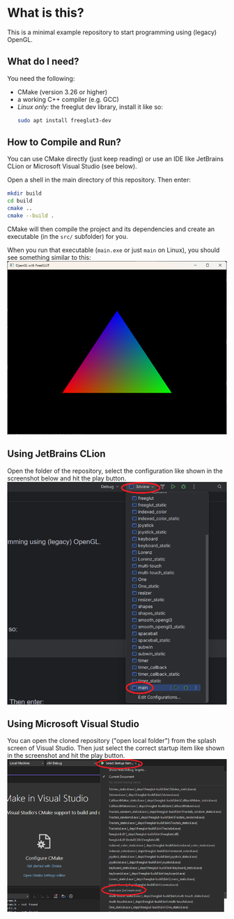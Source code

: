 # What is this?
This is a minimal example repository to start programming using (legacy) OpenGL.

## What do I need?
You need the following:
* CMake (version 3.26 or higher)
* a working C++ compiler (e.g. GCC)
* *Linux only:* the freeglut dev library, install it like so:
    ```bash
    sudo apt install freeglut3-dev
    ```

## How to Compile and Run?

You can use CMake directly (just keep reading) or use an IDE like JetBrains CLion or Microsoft Visual Studio (see below).

Open a shell in the main directory of this repository. Then enter:
```bash
mkdir build
cd build
cmake ..
cmake --build .
```
CMake will then compile the project and its dependencies and create an executable (in the `src/` subfolder) for you.

When you run that executable (`main.exe` or just `main` on Linux), you should see something similar to this:
![screenshot](images/freeglut_screenshot.png)

## Using JetBrains CLion

Open the folder of the repository, select the configuration like shown in the screenshot below and hit the play button.
![CLion - Select Configuration](images/clion_screenshot.png)

## Using Microsoft Visual Studio

You can open the cloned repository ("open local folder") from the splash screen of Visual Studio. Then just select the correct startup item like shown in the screenshot and hit the play button.
![Visual Studio - Select Startup Item](images/vs_screenshot.png)